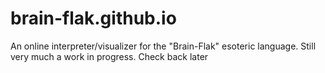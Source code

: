 # brain-flak.github.io
An online interpreter/visualizer for the "Brain-Flak" esoteric language. Still very much a work in progress. Check back later
